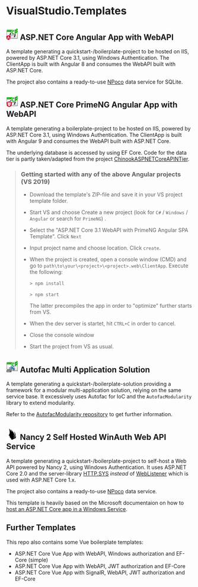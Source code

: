 # VisualStudio.Templates



##  ![image](https://raw.githubusercontent.com/miseeger/VisualStudio.Templates/master/Sources/AspDotNet%20Core%20WinAuth%20WebApi%20NgClient/NgWebApp.png) ASP.NET Core Angular App with WebAPI

A template generating a quickstart-/boilerplate-project to be hosted on IIS, powered by ASP.NET Core 3.1, using Windows Authentication. The ClientApp is built with Angular 8 and consumes the WebAPI built with ASP.NET Core.

The project also contains a ready-to-use [NPoco](https://github.com/schotime/NPoco) data service for SQLite.



##  ![image](https://raw.githubusercontent.com/miseeger/VisualStudio.Templates/master/Sources/AspDotNet%20Core%20WinAuth%20WebApi%20PrimeNgClient/PrimeNgWebApp.png) ASP.NET Core PrimeNG Angular App with WebAPI

A template generating a boilerplate-project to be hosted on IIS, powered by ASP.NET Core 3.1, using Windows Authentication. The ClientApp is built with Angular 9 and consumes the WebAPI built with ASP.NET Core.

The underlying database is accessed by using EF Core. Code for the data tier is partly taken/adapted from the project [ChinookASPNETCoreAPINTier](https://github.com/cwoodruff/ChinookASPNETCoreAPINTier).



> ### Getting started with any of the above Angular projects (VS 2019)
>
> - Download the template's ZIP-file and save it in your VS project template folder.
>
> - Start VS and choose Create a new project (look for `C#` / `Windows` / `Angular` or search for `PrimeNG`) .
>
> - Select the "ASP.NET Core 3.1 WebAPI with PrimeNG Angular SPA Template". Click `Next`
>
> - Input project name and choose location. Click `create`.
>
> - When the project is created,  open a console window (CMD) and go to `path\to\your\<project>\<project>.web\ClientApp`. Execute the following:
>
>    ```
>    > npm install
>    ```
>
>    ```
>    > npm start
>    ```
>
>    The latter precompiles the app in order to "optimize" further starts from VS.
>
> - When the dev server is startet, hit `CTRL+C` in order to cancel.
>
> - Close the console window
>
> - Start the project from VS as usual.



## ![](https://raw.githubusercontent.com/miseeger/VisualStudio.Templates/master/Sources/Autofac%20Multi%20Application%20Solution/AfMulti.png "") Autofac Multi Application Solution    

A template generating a quickstart-/boilerplate-solution providing a framework for a modular 
multi-application solution, relying on the same service base. It excessively uses Autofac for 
IoC and the `AutofacModularity` library to extend modularity.

Refer to the [AutofacModularity repository](https://github.com/miseeger/AutofacModularity) to get further information. 



## ![image](https://raw.githubusercontent.com/miseeger/VisualStudio.Templates/master/Sources/Nancy%202%20Self%20Hosted%20WinAuth%20Web%20API%20Service/NancyTemplateIcon.png) Nancy 2 Self Hosted WinAuth Web API Service    

A template generating a quickstart-/boilerplate-project to self-host a Web API powered by Nancy 2, using Windows Authentication. It uses ASP.NET Core 2.0 and the server-library [HTTP.SYS](https://docs.microsoft.com/en-us/aspnet/core/fundamentals/servers/httpsys) *instead* of [WebListener](https://docs.microsoft.com/en-us/aspnet/core/fundamentals/servers/weblistener) which is used with ASP.NET Core 1.x.

The project also contains a ready-to-use [NPoco](https://github.com/schotime/NPoco) data service.

This template is heavily based on the Microsoft documentaion on how to [host an ASP.NET Core app in a Windows Service](https://docs.microsoft.com/en-us/aspnet/core/hosting/windows-service). 



## Further Templates

This repo also contains some Vue boilerplate templates:

- ASP.NET Core Vue App with WebAPI, Windows authorization and EF-Core (simple)
- ASP.NET Core Vue App with WebAPI, JWT authorization and EF-Core
- ASP.NET Core Vue App with SignalR, WebAPI, JWT authorization and EF-Core